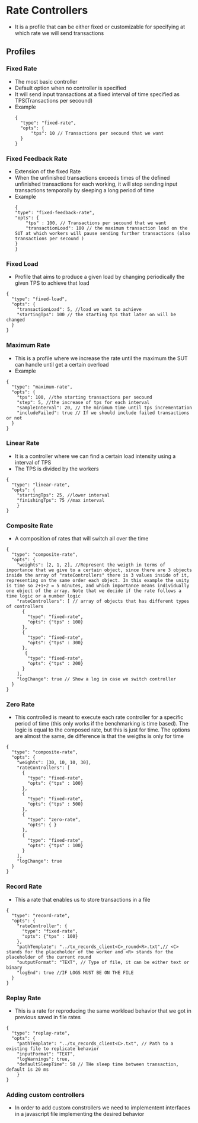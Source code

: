 # Rate Controllers
- It is a profile that can be either fixed or customizable for specifying at which rate we will send transactions
## Profiles
### Fixed Rate
- The most basic controller
- Default option when no controller is specified
- It will send input transactions at a fixed interval of time specified as TPS(Transactions per secound)
- Example
  ```
  {
    "type": "fixed-rate",
    "opts": {
        "tps": 10 // Transactions per secound that we want
    }
  }
  ```
### Fixed Feedback Rate
- Extension of the fixed Rate
- When the unfinished transactions exceeds times of the defined unfinished transactions for each working, it will stop sending input transactions temporally by sleeping a long period of time
- Example
  ```
  {
  "type": "fixed-feedback-rate",
  "opts": {
      "tps" : 100, // Transactions per secound that we want
      "transactionLoad": 100 // the maximum transaction load on the SUT at which workers will pause sending further transactions (also transactions per secound )
  }
  }
  ```
### Fixed Load
- Profile that aims to produce a given load by changing periodically the given TPS to achieve that load
```
{
  "type": "fixed-load",
  "opts": {
    "transactionLoad": 5, //load we want to achieve
    "startingTps": 100 // the starting tps that later on will be changed
  }
}
```
### Maximum Rate
- This is a profile where we increase the rate until the maximum the SUT can handle until get a certain overload
- Example
```
{
  "type": "maximum-rate",
  "opts": {
    "tps": 100, //the starting transactions per secound
    "step": 5, //the increase of tps for each interval
    "sampleInterval": 20, // the minimum time until tps incrementation
    "includeFailed": true // If we should include failed transactions or not
  }
}
```
### Linear Rate
- It is a controller where we can find a certain load intensity using a interval of TPS
- The TPS is divided by the workers
```
{
  "type": "linear-rate",
  "opts": {
    "startingTps": 25, //lower interval
    "finishingTps": 75 //max interval
    }
}
```
### Composite Rate
- A composition of rates that will switch all over the time
```
{
  "type": "composite-rate",
  "opts": {
    "weights": [2, 1, 2], //Represent the weigth in terms of importance that we give to a certain object, since there are 3 objects inside the array of "rateControllers" there is 3 values inside of it, representing on the same order each object. In this example the unity is time so 2+1+2 = 5 minutes, and which importance means individually one object of the array. Note that we decide if the rate follows a time logic or a number logic
    "rateControllers": [ // array of objects that has different types of controllers
      {
        "type": "fixed-rate",
        "opts": {"tps" : 100}
      },
      {
        "type": "fixed-rate",
        "opts": {"tps" : 300}
      },
       {
        "type": "fixed-rate",
        "opts": {"tps" : 200}
      }
    ],
    "logChange": true // Show a log in case we switch controller
  }
}
```
### Zero Rate
- This controlled is meant to execute each rate controller for a specific period of time (this only works if the benchmarking is time based). The logic is equal to the composed rate, but this is just for time. The options are almost the same, de difference is that the weigths is only for time
```
{
  "type": "composite-rate",
  "opts": {
    "weights": [30, 10, 10, 30],
    "rateControllers": [
      {
        "type": "fixed-rate",
        "opts": {"tps" : 100}
      },
      {
        "type": "fixed-rate",
        "opts": {"tps" : 500}
      },
      {
        "type": "zero-rate",
        "opts": { }
      },
      {
        "type": "fixed-rate",
        "opts": {"tps" : 100}
      }
    ],
    "logChange": true
  }
}
```
### Record Rate
- This a rate that enables us to store transactions in a file
```
{
  "type": "record-rate",
  "opts": {
    "rateController": {
      "type": "fixed-rate",
      "opts": {"tps" : 100}
    },
    "pathTemplate": "../tx_records_client<C>_round<R>.txt",// <C> stands for the placeholder of the worker and <R> stands for the placeholder of the current round
    "outputFormat": "TEXT", // Type of file, it can be either text or binary  
    "logEnd": true //IF LOGS MUST BE ON THE FILE
  }
}
```
### Replay Rate
- This is a rate for reproducing the same workload behavior that we got in previous saved in file rates
```
{
  "type": "replay-rate",
  "opts": {
    "pathTemplate": "../tx_records_client<C>.txt", // Path to a existing file to replicate behavior
    "inputFormat": "TEXT",
    "logWarnings": true,
    "defaultSleepTime": 50 // THe sleep time between transaction, default is 20 ms
    }
}
```
### Adding custom controllers
- In order to add custom constrollers we need to implementent interfaces in a javascript file implementing the desired behavior
